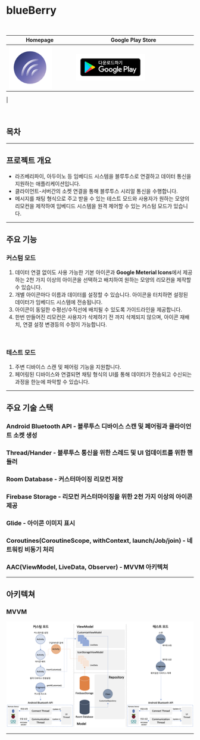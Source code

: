 # blueBerry

&nbsp;

|Homepage|Google Play Store|
|---|---|
|[<img width="70%" src="./readme_resource/app_logo.png"/>](https://internal-anemone-a9c.notion.site/blueBerry-8cb1eb5994c7420f996a644672ef2ea6)|[<img width="60%" src="./readme_resource/google-play-badge.png"/>](https://play.google.com/store/apps/details?id=com.limjuhyg.blueberry)
|

&nbsp;

## 목차
---
## 프로젝트 개요
* 라즈베리파이, 아두이노 등 임베디드 시스템을 블루투스로 연결하고 데이터 통신을 지원하는 애플리케이션입니다.
* 클라이언트-서버간의 소켓 연결을 통해 블루투스 시리얼 통신을 수행합니다.
* 메시지를 채팅 형식으로 주고 받을 수 있는 테스트 모드와 사용자가 원하는 모양의 리모컨을 제작하여 임베디드 시스템을 원격 제어할 수 있는 커스텀 모드가 있습니다.
---
## 주요 기능
### 커스텀 모드
1. 데이터 연결 없이도 사용 가능한 기본 아이콘과 <b>Google Meterial Icons</b>에서 제공하는 2천 가지 이상의 아이콘을 선택하고 배치하여 원하는 모양의 리모컨을 제작할 수 있습니다.
2. 개별 아이콘마다 이름과 데이터를 설정할 수 있습니다. 아이콘을 터치하면 설정된 데이터가 임베디드 시스템에 전송됩니다.
3. 아이콘이 동일한 수평선/수직선에 배치될 수 있도록 가이드라인을 제공합니다.
4. 한번 만들어진 리모컨은 사용자가 삭제하기 전 까지 삭제되지 않으며, 아이콘 재배치, 연결 설정 변경등의 수정이 가능합니다.

&nbsp;

### 테스트 모드
1. 주변 디바이스 스캔 및 페어링 기능을 지원합니다.
2. 페어링된 디바이스와 연결되면 채팅 형식의 UI를 통해 데이터가 전송되고 수신되는 과정을 한눈에 파악할 수 있습니다.
---
## 주요 기술 스택
### Android Bluetooth API - 블루투스 디바이스 스캔 및 페어링과 클라이언트 소켓 생성
### Thread/Hander - 블루투스 통신을 위한 스레드 및 UI 업데이트를 위한 핸들러
### Room Database - 커스터마이징 리모컨 저장
### Firebase Storage - 리모컨 커스터마이징을 위한 2천 가지 이상의 아이콘 제공
### Glide - 아이콘 이미지 표시
### Coroutines(CoroutineScope, withContext, launch/Job/join) - 네트워킹 비동기 처리
### AAC(ViewModel, LiveData, Observer) - MVVM 아키텍쳐
---
## 아키텍쳐
### MVVM
<img src="./readme_resource/architecture.png"/>

---